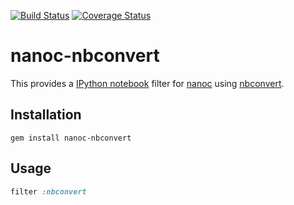 [![Build Status](https://travis-ci.org/kunxi/nanoc-nbconvert.png)](https://travis-ci.org/kunxi/nanoc-pandoc)
[![Coverage Status](https://coveralls.io/repos/kunxi/nanoc-nbconvert/badge.png?branch=master)](https://coveralls.io/r/kunxi/nanoc-pandoc)

# nanoc-nbconvert

This provides a [IPython notebook](http://ipython.org/notebook) filter for [nanoc](http://nanoc.ws) using [nbconvert](http://ipython.org/ipython-doc/rel-1.0.0/interactive/nbconvert.html).

## Installation

`gem install nanoc-nbconvert`

## Usage

```ruby
filter :nbconvert
```
